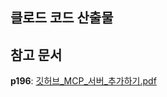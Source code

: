 ## 클로드 코드 산출물

## 참고 문서 
**p196**: [깃허브_MCP_서버_추가하기.pdf](https://github.com/sysnet4admin/_Book_Claude-Code/blob/main/week2/Fri/%5B%ED%81%B4%EB%A1%9C%EB%93%9C_%EC%BD%94%EB%93%9C%5D_p196_%EA%B9%83%ED%97%88%EB%B8%8C_MCP_%EC%84%9C%EB%B2%84_%EC%B6%94%EA%B0%80%ED%95%98%EA%B8%B0.pdf)
